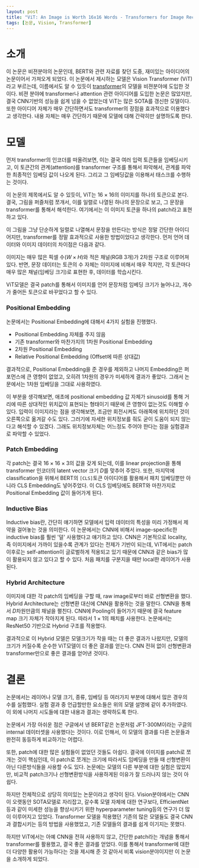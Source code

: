 ```yaml
---
layout: post
title: "ViT: An Image is Worth 16x16 Words - Transformers for Image Recognition at Scale"
tags: [논문, Vision, Transformer]
---
```


# 소개

이 논문은 비젼분야의 논문인데, BERT와 관련 자료를 찾던 도중, 재미있는 아이디어의 논문이어서 가져오게 되었다. 이 논문에서 제시하는 모델은 Vision Transformer (ViT) 라고 부르는데, 이름에서도 알 수 있듯이 [transformer](/attention-is-all-you-need)의 모델을 비젼분야에 도입한 것이다. 비젼 분야에 transformer나 attention 관련 아이디어를 도입한 논문은 많았지만, 결국 CNN기반의 성능을 쉽게 넘을 수 없었는데 ViT는 많은 SOTA를 갱신한 모델이다. 또한 아이디어 자체가 매우 간단하면서도 transformer의 장점을 효과적으로 이용했다고 생각한다. 내용 자체는 매우 간단하기 때문에 모델에 대해 간략히만 설명하도록 한다.

# 모델

먼저 transformer의 인코더를 떠올려보면, 이는 결국 여러 입력 토큰들을 임베딩시키고, 이 토큰간의 관계(attention)를 transformer 구조를 통해서 파악해서, 관계를 파악한 최종적인 임베딩 값이 나오게 된다. 그리고 그 임베딩값을 이용해서 태스크를 수행하는 것이다.

이 논문의 제목에서도 알 수 있듯이, ViT는 $16\times16$의 이미지를 하나의 토큰으로 본다. 결국, 그림을 퍼즐처럼 쪼개서, 이를 일렬로 나열된 하나의 문장으로 보고, 그 문장을 transformer를 통해서 해석한다. 여기에서는 이 이미지 토큰을 하나의 patch라고 표현하고 있다.

이 그림을 그냥 단순하게 일렬로 나열해서 문장을 만든다는 방식은 정말 간단한 아이디어지만, transformer를 정말 효과적으로 사용한 방법이었다고 생각한다. 먼저 언어 데이터와 이미지 데이터의 차이점은 다음과 같다.

이미지는 매우 많은 픽셀 수($W\times H$)와 적은 채널(RGB 3개)가 2차원 구조로 이루어져있다. 반면, 문장 데이터는 토큰의 수 자체는 이미지에 비해서 매우 적지만, 각 토큰마다 매우 많은 채널(임베딩 크기)로 표현한 후, 데이터를 학습시킨다.

ViT모델은 결국 patch를 통해서 이미지를 언어 문장처럼 임베딩 크기가 늘어나고, 개수가 줄어든 토큰으로 바꾸었다고 할 수 있다.

### Positional Embedding

논문에서는 Positional Embedding에 대해서 4가지 실험을 진행했다.

- Positional Embedding 자체를 주지 않음
- 기존 transformer와 마찬가지의 1차원 Positional Embedding
- 2차원 Positional Embedding
- Relative Positional Embedding (Offset에 따른 상대값)

결과적으로, Positional Embedding을 준 경우를 제외하고 나머지 Embedding은 퍼포먼스에 큰 영향이 없었고, 오히려 1차원의 경우가 미세하게 결과가 좋았다. 그래서 논문에서는 1차원 임베딩을 그대로 사용하였다.

이 부분을 생각해보면, 애초에 positional embedding 값 자체가 sinusoid를 통해 거리에 따른 상대적인 위치값이 표현되는 형태이기 때문에 큰 영향이 없는것도 이해할 수 있다. 입력이 이미지라는 점을 생각해보면, 조금만 회전시켜도 아래쪽에 위치하던 것이 오른쪽으로 옮겨갈 수도 있다. 그러기에 자세한 위치정보를 줘도 굳이 도움이 되지 않는다고 해석할 수 있겠다. 그래도 위치정보자체는 어느정도 주어야 한다는 점을 실험결과로 파악할 수 있었다.

### Patch Embedding

각 patch는 결국 $16\times16\times3$의 값을 갖게 되는데, 이를 linear projection을 통해 transformer 인코더의 latent vector 크기 $D$를 맞추어 주었다. 또한, 마지막에 classification을 위해서 BERT의 `[CLS]`토큰 아이디어를 활용해서 패치 임베딩뿐만 아니라 CLS Embedding도 넣어주었다. 이 CLS 임베딩에도 BERT와 마찬가지로 Positional Embedding 값이 들어가게 된다.

### Inductive Bias

Inductive bias란, 간단히 얘기하면 모델에서 입력 데이터의 특성을 미리 가정해서 제약을 걸어놓는 것을 의미한다. 이 논문에서는 CNN에 비해서 image-specific한 inductive bias를 훨씬 '덜' 사용했다고 얘기하고 있다. CNN은 기본적으로 locality, 즉 이미지에서 가까이 있을수록 관계가 있다는 전제가 기반이 되는데, ViT에서는 patch 이후로는 self-attention이 글로벌하게 적용되고 있기 때문에 CNN과 같은 bias가 많이 활용되지 않고 있다고 할 수 있다. 처음 패치를 구분지을 때만 local한 레이어가 사용된다.

### Hybrid Architecture

이미지에 대한 각 patch의 임베딩을 구할 때, raw image로부터 바로 선형변환을 했다. Hybrid Architecture는 선형변환 대신에 CNN을 활용하는 것을 말한다. CNN을 통해서 $D$차원만큼의 채널을 펼친다. CNN에 Pooling이 들어가기 때문에 결국 feature map 크기 자체가 작아지게 된다. 따라서 $1\times1$의 패치를 사용한다. 논문에서는 ResNet50 기반으로 Hybrid 구조를 적용했다.

결과적으로 이 Hybrid 모델은 모델크기가 작을 때는 더 좋은 결과가 나왔지만, 모델의 크기가 커질수록 순수한 ViT모델이 더 좋은 결과를 얻는다. CNN 전혀 없이 선형변환과 transformer만으로 좋은 결과를 얻어낸 것이다.

# 결론

논문에서는 레이어나 모델 크기, 종류, 임베딩 등 여러가지 부분에 대해서 많은 경우의 수를 실험했다. 실험 결과 중 언급할만한 요소들은 위의 모델 설명에 같이 추가하였다. 이 외에 나머지 시도들에 대한 내용과 결과는 생략하도록 한다.

논문에서 가장 아쉬운 점은 구글에서 낸 BERT같은 논문처럼 JFT-300M이라는 구글의 internal 데이터셋을 사용했다는 것이다. 이로 인해서, 이 모델의 결과를 다른 논문들과 완전히 동등하게 비교하기는 어렵다.

또한, patch에 대한 많은 실험들이 없었던 것들도 아쉽다. 결국에 이미지를 patch로 쪼개는 것이 핵심인데, 이 patch로 쪼개는 크기에 따라서도 임베딩을 만들 때 선형변환이 아닌 다른방식들을 사용할 수도 있다. 논문에는 모델의 다른 부분에 대한 실험은 많았지만, 비교적 patch크기나 선형변환방식을 사용하게된 이유가 잘 드러나지 않는 것이 아쉽다.

하지만 전체적으로 상당히 의미있는 논문이라고 생각이 된다. Vision분야에서는 CNN이 오랫동안 SOTA모델로 자리잡고, 갈수록 모델 자체에 대한 연구보다, EfficientNet등과 같이 미세한 성능을 향상시키기 위한 hyperparameter tuning등의 연구가 더 많이 이루어지고 있었다. Transformer 모델을 적용했던 기존의 많은 모델들도 결국 CNN과 결합시키는 등의 방법을 사용했었고, 기존 모델들의 결과를 쉽게 이기지는 못했다.

하지만 ViT에서는 아예 CNN을 전혀 사용하지 않고, 간단한 patch라는 개념을 통해서 transformer를 활용했고, 결국 좋은 결과를 얻었다. 이를 통해서 transformer에 대한 더 다양한 활용이 가능하다는 것을 제시해 준 것 같아서 비록 vision분야이지만 이 논문을 소개하게 되었다.
